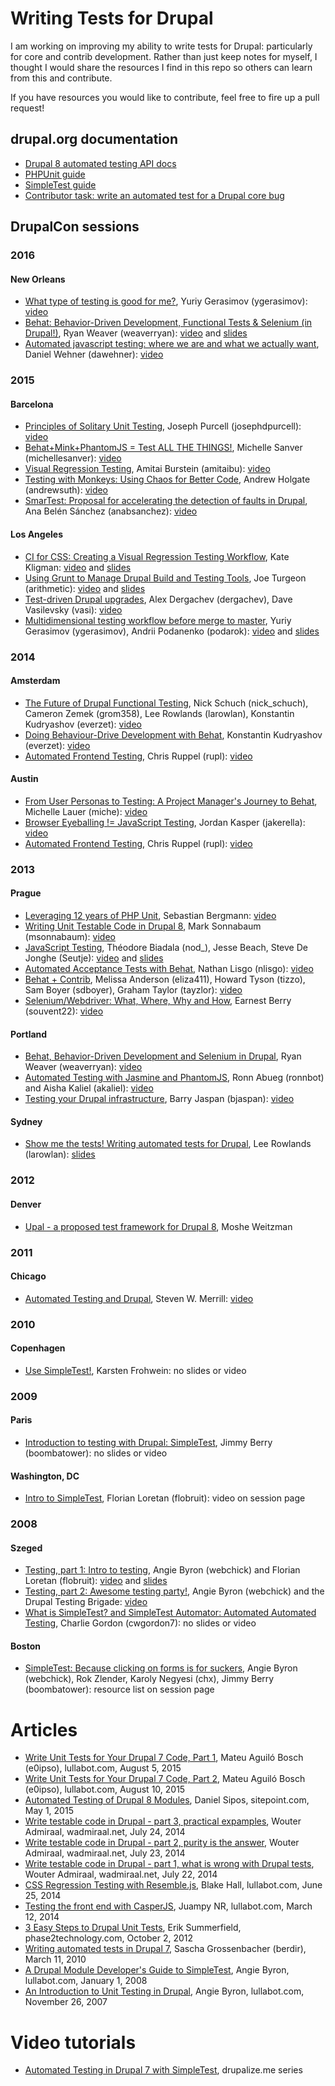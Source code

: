# Writing Tests for Drupal
I am working on improving my ability to write tests for Drupal: particularly for core and contrib development. Rather than just keep notes for myself, I thought I would share the resources I find in this repo so others can learn from this and contribute.

If you have resources you would like to contribute, feel free to fire up a pull request!

## drupal.org documentation
- [Drupal 8 automated testing API docs](https://api.drupal.org/api/drupal/core%21core.api.php/group/testing)
- [PHPUnit guide](https://www.drupal.org/phpunit)
- [SimpleTest guide](https://www.drupal.org/simpletest)
- [Contributor task: write an automated test for a Drupal core bug](https://www.drupal.org/contributor-tasks/write-tests)

## DrupalCon sessions

### 2016
#### New Orleans
- [What type of testing is good for me?](https://events.drupal.org/neworleans2016/sessions/what-type-testing-good-me), Yuriy Gerasimov (ygerasimov): [video](https://www.youtube.com/watch?v=P81DeT921Mk)
- [Behat: Behavior-Driven Development, Functional Tests & Selenium (in Drupal!)](https://events.drupal.org/neworleans2016/sessions/behat-behavior-driven-development-functional-tests-selenium-drupal), Ryan Weaver (weaverryan): [video](https://www.youtube.com/watch?v=nnbpE7s-9J4) and [slides](https://events.drupal.org/sites/default/files/slides/behat3-drupal.pdf)
- [Automated javascript testing: where we are and what we actually want](https://events.drupal.org/neworleans2016/sessions/automated-javascript-testing-where-we-are-and-what-we-actually-want), Daniel Wehner (dawehner): [video](https://www.youtube.com/watch?v=Uf0cc3Nnm_k)

### 2015
#### Barcelona
- [Principles of Solitary Unit Testing](https://events.drupal.org/barcelona2015/sessions/principles-solitary-unit-testing), Joseph Purcell (josephdpurcell): [video](https://www.youtube.com/watch?v=8kzjVG3ts2w)
- [Behat+Mink+PhantomJS = Test ALL THE THINGS!](https://events.drupal.org/barcelona2015/sessions/behatminkphantomjs-test-all-things), Michelle Sanver (michellesanver): [video](https://www.youtube.com/watch?v=cdbhYLeH_ig)
- [Visual Regression Testing](https://events.drupal.org/barcelona2015/sessions/visual-regression-testing-codified-knowledge-base), 
Amitai Burstein (amitaibu): [video](https://www.youtube.com/watch?v=6j6EqmgcM_A)
- [Testing with Monkeys: Using Chaos for Better Code](https://events.drupal.org/barcelona2015/sessions/testing-monkeys-using-chaos-better-code), Andrew Holgate (andrewsuth): [video](https://www.youtube.com/watch?v=W83YhmwFWCk)
- [SmarTest: Proposal for accelerating the detection of faults in Drupal](https://events.drupal.org/barcelona2015/sessions/smartest-proposal-accelerating-detection-faults-drupal), Ana Belén Sánchez (anabsanchez): [video](https://www.youtube.com/watch?v=_QBQkA741LY)

#### Los Angeles
- [CI for CSS: Creating a Visual Regression Testing Workflow](https://events.drupal.org/losangeles2015/sessions/ci-css-creating-visual-regression-testing-workflow), Kate Kligman: [video](https://www.youtube.com/watch?v=D63FWeYhISU) and [slides](https://events.drupal.org/sites/default/files/slides/ci_for_css_kate_kligman.pdf)
- [Using Grunt to Manage Drupal Build and Testing Tools](https://events.drupal.org/losangeles2015/sessions/using-grunt-manage-drupal-build-and-testing-tools), Joe Turgeon (arithmetic): [video](https://www.youtube.com/watch?v=XVydW7dTsCc) and [slides](https://events.drupal.org/sites/default/files/slides/Using%20Grunt%20with%20Drupal.pdf)
- [Test-driven Drupal upgrades](https://events.drupal.org/losangeles2015/sessions/test-driven-drupal-upgrades), Alex Dergachev (dergachev), Dave Vasilevsky (vasi): [video](https://www.youtube.com/watch?v=m7yR3INX7fs)
- [Multidimensional testing workflow before merge to master](https://events.drupal.org/losangeles2015/sessions/multidimensional-testing-workflow-merge-master), Yuriy Gerasimov (ygerasimov), Andrii Podanenko (podarok): [video](https://www.youtube.com/watch?v=o0pqKqnhWgw) and [slides](https://events.drupal.org/sites/default/files/slides/DrupalCon%20presentation%20CIBox.pdf)

### 2014
#### Amsterdam
- [The Future of Drupal Functional Testing](https://amsterdam2014.drupal.org/session/future-drupal-functional-testing.html), Nick Schuch (nick_schuch), Cameron Zemek (grom358), Lee Rowlands (larowlan), Konstantin Kudryashov (everzet): [video](https://www.youtube.com/watch?v=ZaBvq8YlLm0)
- [Doing Behaviour-Drive Development with Behat](https://amsterdam2014.drupal.org/session/doing-behaviour-driven-development-behat.html), Konstantin Kudryashov (everzet): [video](https://www.youtube.com/watch?v=lfW2ngf5DgE)
- [Automated Frontend Testing](https://amsterdam2014.drupal.org/session/automated-frontend-testing.html), Chris Ruppel (rupl): [video](https://www.youtube.com/watch?v=qhA6O1u97PE)

#### Austin
- [From User Personas to Testing: A Project Manager's Journey to Behat](https://austin2014.drupal.org/session/user-personas-testing-project-managers-journey-towards-behat.html), Michelle Lauer (miche): [video](https://www.youtube.com/watch?v=V7IlmMoAZf4)
- [Browser Eyeballing != JavaScript Testing](https://austin2014.drupal.org/session/browser-eyeballing-javascript-testing.html), Jordan Kasper (jakerella): [video](https://www.youtube.com/watch?v=xO2vtmrfReA)
- [Automated Frontend Testing](https://austin2014.drupal.org/session/automated-frontend-testing.html), Chris Ruppel (rupl): [video](https://www.youtube.com/watch?v=1PCdlBSKhKk)

### 2013
#### Prague
- [Leveraging 12 years of PHP Unit](https://prague2013.drupal.org/session/leveraging-12-years-phpunit.html), Sebastian Bergmann: [video](https://www.youtube.com/watch?v=AXZ1I5M6sHQ)
- [Writing Unit Testable Code in Drupal 8](https://prague2013.drupal.org/session/writing-unit-testable-code-drupal-8.html), Mark Sonnabaum (msonnabaum): [video](https://www.youtube.com/watch?v=dMxSMPNu094)
- [JavaScript Testing](https://prague2013.drupal.org/session/javascript-testing.html), Théodore Biadala (nod_), Jesse Beach, Steve De Jonghe (Seutje): [video](https://www.youtube.com/watch?v=IrqEBNoXvR4) and [slides](https://docs.google.com/presentation/d/1ZHVbnaHxv5lCzekeFXIgUNg-N5gqX7Wn-gZhAgdTZ-c/edit)
- [Automated Acceptance Tests with Behat](https://prague2013.drupal.org/session/automated-acceptance-tests-behat.html), Nathan Lisgo (nlisgo): [video](https://www.youtube.com/watch?v=pMvW2IK8Hl0)
- [Behat + Contrib](https://prague2013.drupal.org/session/behat-contrib.html), Melissa Anderson (eliza411), Howard Tyson (tizzo), Sam Boyer (sdboyer), Graham Taylor (tayzlor): [video](https://www.youtube.com/watch?v=2jL-cnwxqdo)
- [Selenium/Webdriver: What, Where, Why and How](https://prague2013.drupal.org/session/selenium-webdriver-what-where-why-and-how.html), Earnest Berry (souvent22): [video](https://www.youtube.com/watch?v=ZvBuX0VsDXQ)

#### Portland
- [Behat, Behavior-Driven Development and Selenium in Drupal](https://portland2013.drupal.org/session/behat-behavioral-driven-development-and-selenium-drupal.html), Ryan Weaver (weaverryan): [video](https://www.youtube.com/watch?v=b_35hrRSVog)
- [Automated Testing with Jasmine and PhantomJS](https://portland2013.drupal.org/session/automated-testing-jasmine-and-phantomjs.html), Ronn Abueg (ronnbot) and Aisha Kaliel (akaliel): [video](https://www.youtube.com/watch?v=p5w6oNFT4ks)
- [Testing your Drupal infrastructure](https://portland2013.drupal.org/session/testing-your-drupal-infrastructure.html), Barry Jaspan (bjaspan): [video](http://youtu.be/EHztJaDrAPo)

#### Sydney
- [Show me the tests! Writing automated tests for Drupal](https://sydney2013.drupal.org/show-me-tests-writing-automated-tests-drupal), Lee Rowlands (larowlan): [slides](https://sydney2013.drupal.org/sites/default/files/slides/Drupalcon%20Sydney%20-%20Show%20me%20the%20tests!%20Writing%20Automated%20Tests%20for%20Drupal.pdf)

### 2012
#### Denver
- [Upal - a proposed test framework for Drupal 8](https://denver2012.drupal.org/content/upal-proposed-test-framework-drupal-8), Moshe Weitzman


### 2011
#### Chicago
- [Automated Testing and Drupal](https://chicago2011.drupal.org/sessions/automated-testing-and-drupal), Steven W. Merrill: [video](https://archive.org/details/drupalconchi_day2_automated_testing_and_drupal)

### 2010
#### Copenhagen
- [Use SimpleTest!](https://cph2010.drupal.org/sessions/use-simpletest.html), Karsten Frohwein: no slides or video

### 2009
#### Paris
- [Introduction to testing with Drupal: SimpleTest](http://paris2009.drupalcon.org/session/introduction-testing-drupal-simpletest.html), Jimmy Berry (boombatower): no slides or video

#### Washington, DC
- [Intro to SimpleTest](http://dc2009.drupalcon.org/session/intro-simpletest.html), Florian Loretan (flobruit): video on session page

### 2008
#### Szeged
- [Testing, part 1: Intro to testing](http://szeged2008.drupalcon.org/program/sessions/testing-part-1-intro-testing.html), Angie Byron (webchick) and Florian Loretan (flobruit): [video](https://archive.org/details/testing_part_1) and [slides](http://szeged2008.drupalcon.org/files/Simpletest-szeged.pdf)
- [Testing, part 2: Awesome testing party!](http://szeged2008.drupalcon.org/program/sessions/testing-part-2-awesome-testing-party.html), Angie Byron (webchick) and the Drupal Testing Brigade: [video](http://www.archive.org/details/testing_part_2)
- [What is SimpleTest? and SimpleTest Automator: Automated Automated Testing](http://szeged2008.drupalcon.org/program/sessions/what-simpletest-and-simpletest-automator-automated-automated-testing.html), Charlie Gordon (cwgordon7): no slides or video

#### Boston
- [SimpleTest: Because clicking on forms is for suckers](http://boston2008.drupalcon.org/session/simpletest-because-clicking-forms-suckers.html), Angie Byron (webchick), Rok Zlender, Karoly Negyesi (chx), Jimmy Berry (boombatower): resource list on session page 

# Articles
- [Write Unit Tests for Your Drupal 7 Code, Part 1](https://www.lullabot.com/articles/write-unit-tests-for-your-drupal-7-code-part-1), Mateu Aguiló Bosch (e0ipso), lullabot.com, August 5, 2015
- [Write Unit Tests for Your Drupal 7 Code, Part 2](https://www.lullabot.com/articles/write-unit-tests-for-your-drupal-7-code-part-2), Mateu Aguiló Bosch (e0ipso), lullabot.com, August 10, 2015
- [Automated Testing of Drupal 8 Modules](https://www.sitepoint.com/automated-testing-drupal-8-modules/), Daniel Sipos, sitepoint.com, May 1, 2015
- [Write testable code in Drupal - part 3, practical expamples](http://wadmiraal.net/lore/2014/07/24/write-testable-code-in-drupal-part-3/), Wouter Admiraal, wadmiraal.net, July 24, 2014
- [Write testable code in Drupal - part 2, purity is the answer](http://wadmiraal.net/lore/2014/07/23/write-testable-code-in-drupal-part-2/), Wouter Admiraal, wadmiraal.net, July 23, 2014
- [Write testable code in Drupal - part 1, what is wrong with Drupal tests](http://wadmiraal.net/lore/2014/07/22/write-testable-code-in-drupal-part-1/), Wouter Admiraal, wadmiraal.net, July 22, 2014
- [CSS Regression Testing with Resemble.js](https://www.lullabot.com/articles/css-regression-testing-with-resemblejs), Blake Hall, lullabot.com, June 25, 2014
- [Testing the front end with CasperJS](https://www.lullabot.com/articles/testing-the-front-end-with-casperjs), Juampy NR, lullabot.com, March 12, 2014
- [3 Easy Steps to Drupal Unit Tests](https://www.phase2technology.com/blog/3-easy-steps-to-drupal-unit-tests/), Erik Summerfield, phase2technology.com, October 2, 2012
- [Writing automated tests in Drupal 7](http://blog.worldempire.ch/story/writing-automated-tests-drupal-7), Sascha Grossenbacher (berdir), March 11, 2010
- [A Drupal Module Developer's Guide to SimpleTest](https://www.lullabot.com/articles/an-introduction-to-unit-testing-in-drupal), Angie Byron, lullabot.com, January 1, 2008
- [An Introduction to Unit Testing in Drupal](https://www.lullabot.com/articles/an-introduction-to-unit-testing-in-drupal), Angie Byron, lullabot.com, November 26, 2007

# Video tutorials
- [Automated Testing in Drupal 7 with SimpleTest](https://drupalize.me/videos/introduction-automated-testing-simpletest?p=1881), drupalize.me series
